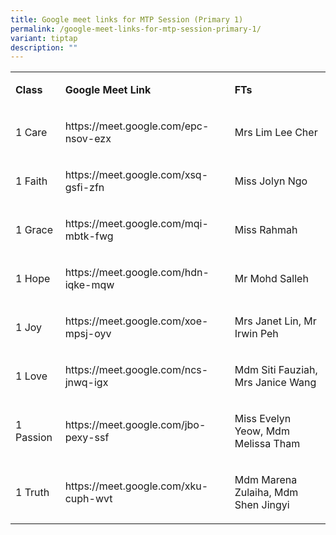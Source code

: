 ```yaml
---
title: Google meet links for MTP Session (Primary 1)
permalink: /google-meet-links-for-mtp-session-primary-1/
variant: tiptap
description: ""
---
```

<table style="minWidth: 75px">
<colgroup>
<col>
<col>
<col>
</colgroup>
<tbody>
<tr>
<td rowspan="1" colspan="1">
<p><strong>Class</strong>
</p>
</td>
<td rowspan="1" colspan="1">
<p><strong>Google Meet Link&nbsp;</strong>
</p>
</td>
<td rowspan="1" colspan="1">
<p><strong>FTs</strong>
</p>
</td>
</tr>
<tr>
<td rowspan="1" colspan="1">
<p>1 Care</p>
</td>
<td rowspan="1" colspan="1">
<p><a rel="noopener noreferrer nofollow" target="_blank">https://meet.google.com/epc-nsov-ezx</a>
</p>
</td>
<td rowspan="1" colspan="1">
<p>Mrs Lim Lee Cher</p>
</td>
</tr>
<tr>
<td rowspan="1" colspan="1">
<p>1 Faith</p>
</td>
<td rowspan="1" colspan="1">
<p><a rel="noopener noreferrer nofollow" target="_blank">https://meet.google.com/xsq-gsfi-zfn</a>
</p>
</td>
<td rowspan="1" colspan="1">
<p>Miss Jolyn Ngo</p>
</td>
</tr>
<tr>
<td rowspan="1" colspan="1">
<p>1 Grace</p>
</td>
<td rowspan="1" colspan="1">
<p><a rel="noopener noreferrer nofollow" target="_blank">https://meet.google.com/mqi-mbtk-fwg</a>
</p>
</td>
<td rowspan="1" colspan="1">
<p>Miss Rahmah</p>
</td>
</tr>
<tr>
<td rowspan="1" colspan="1">
<p>1 Hope</p>
</td>
<td rowspan="1" colspan="1">
<p><a rel="noopener noreferrer nofollow" target="_blank">https://meet.google.com/hdn-iqke-mqw</a>
</p>
</td>
<td rowspan="1" colspan="1">
<p>Mr Mohd Salleh</p>
</td>
</tr>
<tr>
<td rowspan="1" colspan="1">
<p>1 Joy</p>
</td>
<td rowspan="1" colspan="1">
<p><a rel="noopener noreferrer nofollow" target="_blank">https://meet.google.com/xoe-mpsj-oyv</a>
</p>
</td>
<td rowspan="1" colspan="1">
<p>Mrs Janet Lin, Mr Irwin Peh</p>
</td>
</tr>
<tr>
<td rowspan="1" colspan="1">
<p>1 Love</p>
</td>
<td rowspan="1" colspan="1">
<p><a rel="noopener noreferrer nofollow" target="_blank">https://meet.google.com/ncs-jnwq-igx</a>
</p>
</td>
<td rowspan="1" colspan="1">
<p>Mdm Siti Fauziah, Mrs Janice Wang</p>
</td>
</tr>
<tr>
<td rowspan="1" colspan="1">
<p>1 Passion</p>
</td>
<td rowspan="1" colspan="1">
<p><a rel="noopener noreferrer nofollow" target="_blank">https://meet.google.com/jbo-pexy-ssf</a>
</p>
</td>
<td rowspan="1" colspan="1">
<p>Miss Evelyn Yeow, Mdm Melissa Tham</p>
</td>
</tr>
<tr>
<td rowspan="1" colspan="1">
<p>1 Truth</p>
</td>
<td rowspan="1" colspan="1">
<p><a rel="noopener noreferrer nofollow" target="_blank">https://meet.google.com/xku-cuph-wvt</a>
</p>
</td>
<td rowspan="1" colspan="1">
<p>Mdm Marena Zulaiha, Mdm Shen Jingyi</p>
</td>
</tr>
</tbody>
</table>
<p></p>
